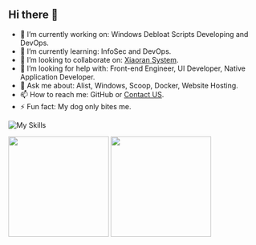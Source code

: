 ## Hi there 👋

- 🔭 I’m currently working on: Windows Debloat Scripts Developing and DevOps.
- 🌱 I’m currently learning: InfoSec and DevOps.
- 👯 I’m looking to collaborate on: [Xiaoran System](https://sys.xrgzs.top/).
- 🤔 I’m looking for help with: Front-end Engineer, UI Developer, Native Application Developer.
- 💬 Ask me about: Alist, Windows, Scoop, Docker, Website Hosting.
- 📫 How to reach me: GitHub or [Contact US](https://sys.xrgzs.top/overview/contact.html).
- ⚡ Fun fact: My dog only bites me.

![My Skills](https://go-skill-icons.vercel.app/api/icons?i=terminal,windows,debian,kali,powershell,proxmox,docker,golang,vitepress,vuejs,vite,elementplus,solidjs,typescript,js,html,selenium,python,c,nginx,php,prettier,chrome,edge,onedrive,cloudflare,cloudfront,githubactions,githubpages,vscode)

<picture>
  <source
    srcset="https://github-readme-stats.vercel.app/api?username=xrgzs&show_icons=true&rank_icon=percentile&theme=dark"
    media="(prefers-color-scheme: dark)"
  />
  <source
    srcset="https://github-readme-stats.vercel.app/api?username=xrgzs&show_icons=true&rank_icon=percentile"
    media="(prefers-color-scheme: light), (prefers-color-scheme: no-preference)"
  />
  <img height=200 align="center" src="https://github-readme-stats.vercel.app/api?username=xrgzs&show_icons=true&rank_icon=percentile" />
</picture>


<picture>
  <source
    srcset="https://github-readme-stats.vercel.app/api/top-langs?username=xrgzs&layout=compact&langs_count=8&theme=dark"
    media="(prefers-color-scheme: dark)"
  />
  <source
    srcset="https://github-readme-stats.vercel.app/api/top-langs?username=xrgzs&layout=compact&langs_count=8"
    media="(prefers-color-scheme: light), (prefers-color-scheme: no-preference)"
  />
  <img height=200 align="center" src="https://github-readme-stats.vercel.app/api/top-langs?username=xrgzs&layout=compact&langs_count=8" />
</picture>

